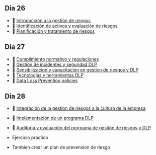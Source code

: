 ## Dia 26

- 📗 [Introducción a la gestión de riesgos](./introduccion-a-la-gestion-de-riesgos.md)
- 📗 [Identificación de activos y evaluación de riesgos](./identificacion-de-activos-y-evaluacion-de-riesgos.md)
- 📗 [Planificación y tratamiento de riesgos](./planificacion-y-tratamiento-de-riesgos.md)

## Dia 27

- 📗 [Cumplimiento normativo y regulaciones](./cumplimiento-normativo-y-regulaciones.md)
- 📗 [Gestión de incidentes y seguridad DLP](./gestion-de-incidentes-y-seguridad-dlp.md)
- 📗 [Sensibilizacion y capacitación en gestion de riesgos y DLP](./sensibilizacion-y-capacitacion-en-gestion-de-riesgos-y-dlp.md)
- 📗 [Tecnologías y herramientas DLP](./tecnologias-y-herramientas-dlp.md)
- 🧪 [Data Loss Prevention policies](https://github.com/breatheco-de/data-loss-prevention-dlp-project)

## Dia 28

- 📗 [Integración de la gestión de riesgos a la cultura de la empresa](./integracion-de-la-gestion-de-riesgos-y-dlp-en-la-cultura-de-la-empresa.md)
- 📗 [Implementación de un programa DLP](./implementacion-de-un-programa-de-dlp.md)
- 📗 [Auditoría y evaluación del programa de gestión de riesgos y DLP](./auditoria-y-evaluacion-del-programa-de-gestion-de-riesgos-y-dlp.md)


- Ejercicio practico
- Tambien crear un plan de prevension de riesgo
